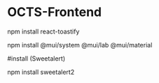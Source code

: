 # OCTS-Frontend

npm install react-toastify

npm install @mui/system @mui/lab @mui/material

#install (Sweetalert)

npm install sweetalert2

